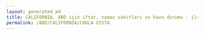 ```yaml
---
layout: generated_md
title: CALIFORNIA, ABD için iftar, namaz vakitleri ve hava durumu - ilçe/eyalet seç
permalink: /ABD/CALIFORNIA/CHULA VISTA
---
```


<script type="text/javascript">
  var country = ABD;
  var city = CALIFORNIA;
  var state = CHULA VISTA;
  var lat = 72;
  var lon = 21;
</script>

